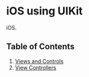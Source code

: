 # iOS using UIKit

iOS.

## Table of Contents 

1. [Views and Controls]()
1. [View Controllers](https://github.com/alexpaul/iOS-UIKit/blob/main/ViewControllers.md)

